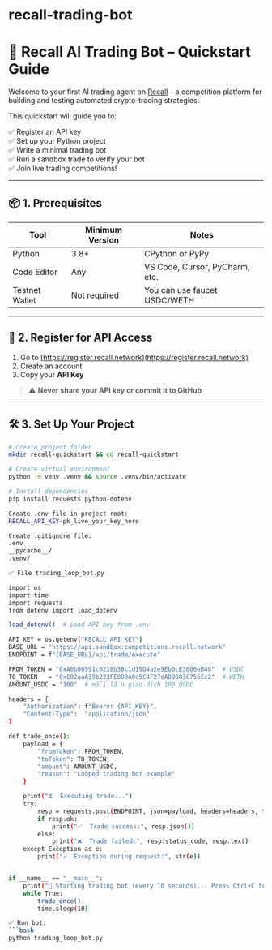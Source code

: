 # recall-trading-bot
# 🤖 Recall AI Trading Bot – Quickstart Guide

Welcome to your first AI trading agent on [Recall](https://recall.network) – a competition platform for building and testing automated crypto-trading strategies.

This quickstart will guide you to:

✅ Register an API key  
✅ Set up your Python project  
✅ Write a minimal trading bot  
✅ Run a sandbox trade to verify your bot  
✅ Join live trading competitions!

---

## 📦 1. Prerequisites

| Tool            | Minimum Version | Notes                             |
|-----------------|------------------|-----------------------------------|
| Python          | 3.8+             | CPython or PyPy                   |
| Code Editor     | Any              | VS Code, Cursor, PyCharm, etc.   |
| Testnet Wallet  | Not required     | You can use faucet USDC/WETH     |

---

## 🔑 2. Register for API Access

1. Go to [https://register.recall.network](https://register.recall.network)  
2. Create an account  
3. Copy your **API Key**  
> ⚠️ **Never share your API key or commit it to GitHub**

---

## 🛠️ 3. Set Up Your Project

```bash
# Create project folder
mkdir recall-quickstart && cd recall-quickstart

# Create virtual environment
python -m venv .venv && source .venv/bin/activate

# Install dependencies
pip install requests python-dotenv

Create .env file in project root:
RECALL_API_KEY=pk_live_your_key_here

Create .gitignore file:
.env
__pycache__/
.venv/

✅ File trading_loop_bot.py

import os
import time
import requests
from dotenv import load_dotenv

load_dotenv()  # Load API key from .env

API_KEY = os.getenv("RECALL_API_KEY")
BASE_URL = "https://api.sandbox.competitions.recall.network"
ENDPOINT = f"{BASE_URL}/api/trade/execute"

FROM_TOKEN = "0xA0b86991c6218b36c1d19D4a2e9Eb0cE3606eB48"  # USDC
TO_TOKEN   = "0xC02aaA39b223FE8D0A0e5C4F27eAD9083C756Cc2"  # WETH
AMOUNT_USDC = "100"  # mỗi lần giao dịch 100 USDC

headers = {
    "Authorization": f"Bearer {API_KEY}",
    "Content-Type":  "application/json"
}

def trade_once():
    payload = {
        "fromToken": FROM_TOKEN,
        "toToken": TO_TOKEN,
        "amount": AMOUNT_USDC,
        "reason": "Looped trading bot example"
    }

    print("⏳  Executing trade...")
    try:
        resp = requests.post(ENDPOINT, json=payload, headers=headers, timeout=30)
        if resp.ok:
            print("✅  Trade success:", resp.json())
        else:
            print("❌  Trade failed:", resp.status_code, resp.text)
    except Exception as e:
        print("⚠️  Exception during request:", str(e))


if __name__ == "__main__":
    print("🔁 Starting trading bot (every 10 seconds)... Press Ctrl+C to stop.")
    while True:
        trade_once()
        time.sleep(10)

✅ Run bot:
```bash
python trading_loop_bot.py


